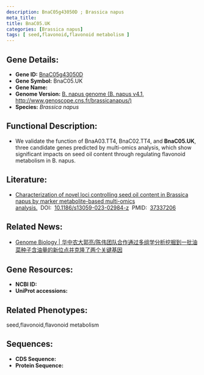 ```yaml
---
description: BnaC05g43050D ; Brassica napus
meta_title:
title: BnaC05.UK
categories: [Brassica napus]
tags: [ seed,flavonoid,flavonoid metabolism ]
---
```


## Gene Details:
- **Gene ID:**	[BnaC05g43050D]()
- **Gene Symbol:** BnaC05.UK
- **Gene Name:** 
- **Genome Version:** [B. napus genome (B. napus v4.1, http://www.genoscope.cns.fr/brassicanapus/)]()
- **Species:** *Brassica napus*

## Functional Description:
   - We validate the function of BnaA03.TT4, BnaC02.TT4, and **BnaC05.UK**, three candidate genes predicted by multi-omics analysis, which show significant impacts on seed oil content through regulating flavonoid metabolism in B. napus.

## Literature:
   - [Characterization of novel loci controlling seed oil content in Brassica napus by marker metabolite-based multi-omics analysis.]( https://genomebiology.biomedcentral.com/articles/10.1186/s13059-023-02984-z)&nbsp;&nbsp;DOI:&nbsp;&nbsp;[10.1186/s13059-023-02984-z](https://genomebiology.biomedcentral.com/articles/10.1186/s13059-023-02984-z)&nbsp;&nbsp;PMID:&nbsp;&nbsp;[37337206](https://pubmed.ncbi.nlm.nih.gov/37337206/)

## Related News:
   - [Genome Biology | 华中农大郭亮/陈伟团队合作通过多组学分析挖掘到一批油菜种子含油量的新位点并克隆了两个关键基因](https://mp.weixin.qq.com/s?__biz=Mzg3MDEwNDEyMg==&mid=2247551844&idx=1&sn=705c4fbb85119d39b2f83adb19072542&chksm=9eb8439e0d77e0c2d5e26830753e13cf89bbb3cc06c6f19f0f886f8abdd6bf1cfe2f59f861c4&scene=27#wechat_redirect)

## Gene Resources:
- **NCBI ID:** [](https://www.ncbi.nlm.nih.gov/gene/?term=)
- **UniProt accessions:** [](https://www.uniprot.org/uniprotkb//entry)

## Related Phenotypes:
seed,flavonoid,flavonoid metabolism

## Sequences:
- **CDS Sequence:**
- **Protein Sequence:**
